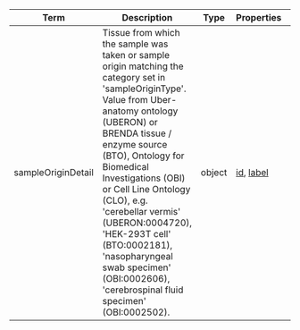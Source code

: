 |Term | Description | Type | Properties | Example | Enum|
| ---| ---| ---| ---| ---| --- |
| sampleOriginDetail | Tissue from which the sample was taken or sample origin matching the category set in 'sampleOriginType'. Value from Uber-anatomy ontology (UBERON) or BRENDA tissue / enzyme source (BTO), Ontology for Biomedical Investigations (OBI) or Cell Line Ontology (CLO), e.g. 'cerebellar vermis' (UBERON:0004720), 'HEK-293T cell' (BTO:0002181), 'nasopharyngeal swab specimen' (OBI:0002606), 'cerebrospinal fluid specimen' (OBI:0002502). | object | [id](./id.md), [label](./label.md) | `[{"id": "UBERON:0000474", "label": "female reproductive system"}, {"id": "BTO:0002181", "label": "HEK-293T cell"}, {"id": "OBI:0002606", "label": "nasopharyngeal swab specimen"}]` | NA|
